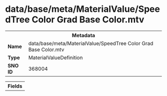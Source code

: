 <h1>data/base/meta/MaterialValue/SpeedTree Color Grad Base Color.mtv</h1><table><tr><th colspan="100%">Metadata</th></tr><tr><td><b>Name</b></td><td>data/base/meta/MaterialValue/SpeedTree Color Grad Base Color.mtv</td></tr><tr><td><b>Type</b></td><td>MaterialValueDefinition</td></tr><tr><td><b>SNO ID</b></td><td>368004</td></tr></table>

<table><tr><th colspan="100%">Fields</th></tr></table>

